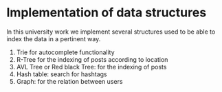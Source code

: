 # Implementation of data structures

In this university work we implement several structures used to be able to index the data in a pertinent way.

1. Trie for autocomplete functionality
2. R-Tree for the indexing of posts according to location
3. AVL Tree or Red black Tree: for the indexing of posts
4. Hash table: search for hashtags
5. Graph: for the relation between users
